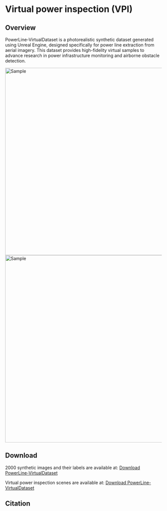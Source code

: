 # Virtual power inspection (VPI)

## Overview
PowerLine-VirtualDataset is a photorealistic synthetic dataset generated using Unreal Engine, designed specifically for power line extraction from aerial imagery. This dataset provides high-fidelity virtual samples to advance research in power infrastructure monitoring and airborne obstacle detection.

<img src="sample.jpg" alt="Sample" width="600" title="Sample">

<img src="weather-.jpg" alt="Sample" width="600" title="Sample">

## Download
2000 synthetic images and their labels are available at: [Download PowerLine-VirtualDataset](Your_Download_Link_Here)  

Virtual power inspection scenes are available at: [Download PowerLine-VirtualDataset](Your_Download_Link_Here)  

## Citation
